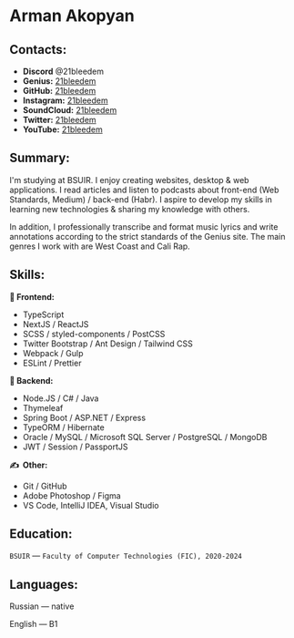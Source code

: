 # Arman Akopyan

## Contacts:
* **Discord** @21bleedem
* **Genius:** [21bleedem](https://genius.com/21bleedem)
* **GitHub:** [21bleedem](https://github.com/21bleedem)
* **Instagram:** [21bleedem](https://instagram.com/21bleedem)
* **SoundCloud:** [21bleedem](https://soundcloud.com/21bleedem)
* **Twitter:** [21bleedem](https://twitter.com/21bleedem)
* **YouTube:** [21bleedem](https://youtube.com/c/21bleedem?sub_confirmation=1)

## Summary:
I'm studying at BSUIR. I enjoy creating websites, desktop & web applications. I read articles and listen to podcasts about front-end (Web Standards, Medium) / back-end (Habr). I aspire to develop my skills in learning new technologies & sharing my knowledge with others.

In addition, I professionally transcribe and format music lyrics and write annotations according to the strict standards of the Genius site. The main genres I work with are West Coast and Cali Rap.

## Skills:
**🌝 Frontend:**
* TypeScript
* NextJS / ReactJS
* SCSS / styled-components / PostCSS
* Twitter Bootstrap / Ant Design / Tailwind CSS
* Webpack / Gulp
* ESLint / Prettier

**🌚 Backend:**
* Node.JS / C# / Java
* Thymeleaf
* Spring Boot / ASP.NET / Express
* TypeORM / Hibernate
* Oracle / MySQL / Microsoft SQL Server / PostgreSQL / MongoDB
* JWT / Session / PassportJS

**✍️  Other:**
* Git / GitHub
* Adobe Photoshop / Figma
* VS Code, IntelliJ IDEA, Visual Studio

## Education:
`BSUIR` — `Faculty of Computer Technologies (FIC), 2020-2024`

## Languages:
Russian — native

English — B1
